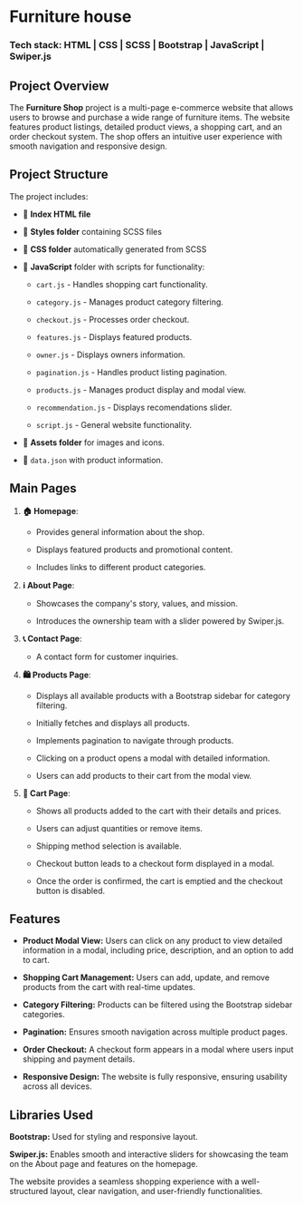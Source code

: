 # Furniture house

### Tech stack: HTML | CSS | SCSS | Bootstrap | JavaScript | Swiper.js

## Project Overview

The **Furniture Shop** project is a multi-page e-commerce website that allows users to browse and purchase a wide range of furniture items. The website features product listings, detailed product views, a shopping cart, and an order checkout system. The shop offers an intuitive user experience with smooth navigation and responsive design.

## Project Structure

The project includes:

- 📄 **Index HTML file**

- 📁 **Styles folder** containing SCSS files

- 📁 **CSS folder** automatically generated from SCSS

- 📁 **JavaScript** folder with scripts for functionality:

  - `cart.js` - Handles shopping cart functionality.

  - `category.js` - Manages product category filtering.

  - `checkout.js` - Processes order checkout.

  - `features.js` - Displays featured products.

  - `owner.js` - Displays owners information.

  - `pagination.js` - Handles product listing pagination.

  - `products.js` - Manages product display and modal view.

  - `recommendation.js` - Displays recomendations slider.

  - `script.js` - General website functionality.

- 📁 **Assets folder** for images and icons.

- 📄 `data.json` with product information.

## Main Pages

1. **🏠 Homepage**:

   - Provides general information about the shop.

   - Displays featured products and promotional content.

   - Includes links to different product categories.

2. **ℹ️ About Page**:

   - Showcases the company's story, values, and mission.

   - Introduces the ownership team with a slider powered by Swiper.js.

3. **📞 Contact Page**:

   - A contact form for customer inquiries.

4. **🛍️ Products Page**:

   - Displays all available products with a Bootstrap sidebar for category filtering.

   - Initially fetches and displays all products.

   - Implements pagination to navigate through products.

   - Clicking on a product opens a modal with detailed information.

   - Users can add products to their cart from the modal view.

5. **🛒 Cart Page**:

   - Shows all products added to the cart with their details and prices.

   - Users can adjust quantities or remove items.

   - Shipping method selection is available.

   - Checkout button leads to a checkout form displayed in a modal.

   - Once the order is confirmed, the cart is emptied and the checkout button is disabled.

## Features

- **Product Modal View:** Users can click on any product to view detailed information in a modal, including price, description, and an option to add to cart.

- **Shopping Cart Management:** Users can add, update, and remove products from the cart with real-time updates.

- **Category Filtering:** Products can be filtered using the Bootstrap sidebar categories.

- **Pagination:** Ensures smooth navigation across multiple product pages.

- **Order Checkout:** A checkout form appears in a modal where users input shipping and payment details.

- **Responsive Design:** The website is fully responsive, ensuring usability across all devices.

## Libraries Used

**Bootstrap:** Used for styling and responsive layout.

**Swiper.js:** Enables smooth and interactive sliders for showcasing the team on the About page and features on the homepage.

The website provides a seamless shopping experience with a well-structured layout, clear navigation, and user-friendly functionalities.
